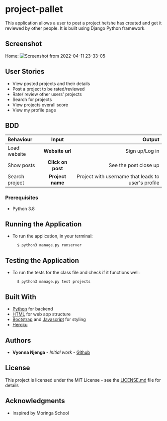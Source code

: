 # project-pallet
This application allows a user to post a project he/she has created and get it reviewed by other people. It is built using Django Python framework.


## Screenshot

Home:
![Screenshot from 2022-04-11 23-33-05](https://user-images.githubusercontent.com/93370913/162827672-cc88f7da-e43e-45b8-b5a5-f7268f58b9c6.png)




## User Stories

* View posted projects and their details
* Post a project to be rated/reviewed
* Rate/ review other users' projects
* Search for projects 
* View projects overall score
* View my profile page

## BDD
| Behaviour | Input | Output |
| :---------------- | :---------------: | ------------------: |
| Load website | **Website url** | Sign up/Log in|
| Show posts | **Click on post** | See the post close up|
| Search project | **Project name** | Project with username that leads to user's profile|



### Prerequisites

* Python 3.8

## Running the Application
* To run the application, in your terminal:

        $ python3 manage.py runserver
      
        
## Testing the Application
* To run the tests for the class file and check if it functions well:

        $ python3 manage.py test projects
        


## Built With

* [Python](https://www.python.org/) for backend
* [HTML](https://html.com/) for web app structure
* [Bootstrap](https://getbootstrap.com/) and [Javascript](https://www.javascript.com/) for styling
* [Heroku](https://heroku.com)

## Authors

* **Vyonna Njenga** - *Initial work* - [Github](https://github.com/vyonna6519/)

## License

This project is licensed under the MIT License - see the [LICENSE.md](LICENSE.md) file for details

## Acknowledgments

* Inspired by Moringa School
